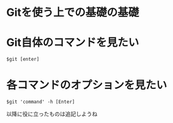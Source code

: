 Gitを使う上での基礎の基礎
=====

# Git自体のコマンドを見たい
	$git [enter]

# 各コマンドのオプションを見たい
	$git 'command' -h [Enter]

以降に役に立ったものは追記しようね
